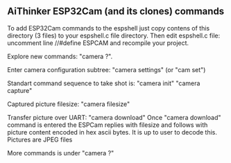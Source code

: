 AiThinker ESP32Cam (and its clones) commands
--------------------------------------------

To add ESP32Cam commands to the espshell just copy contens of this directory (3 files) to your
espshell.c file directory. Then edit espshell.c file: uncomment line //#define ESPCAM and recompile
your project.

Explore new commands: "camera ?". 

Enter camera configuration subtree: "camera settings" (or "cam set")

Standart command sequence to take shot is:
"camera init"
"camera capture"

Captured picture filesize:
"camera filesize"

Transfer picture over UART:
"camera download"
Once "camera download" command is entered the ESPCam replies with filesize and follows with
picture content encoded in hex ascii bytes. It is up to user to decode this. Pictures are JPEG
files

More commands is under "camera ?"
